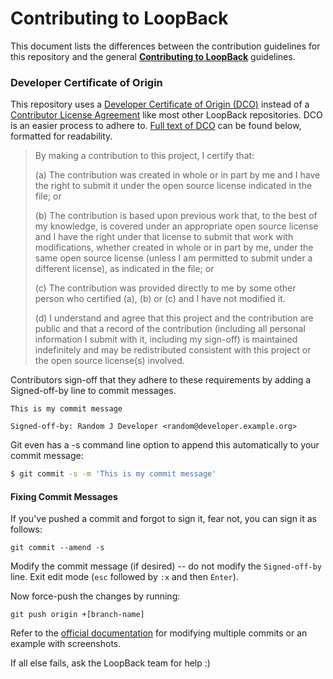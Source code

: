 # Contributing to LoopBack

This document lists the differences between the contribution guidelines for
this repository and the general [**Contributing to LoopBack**](http://loopback.io/doc/en/contrib/index.html) guidelines.

### Developer Certificate of Origin

This repository uses a [Developer Certificate of Origin (DCO)](https://developercertificate.org/) instead of a
[Contributor License Agreement](https://cla.strongloop.com/agreements/strongloop/loopback.io) like most other LoopBack repositories. DCO
is an easier process to adhere to. [Full text of DCO](https://developercertificate.org/) can be found below, formatted
for readability. 

> By making a contribution to this project, I certify that:
>
> (a) The contribution was created in whole or in part by me and I
    have the right to submit it under the open source license
    indicated in the file; or
>
> (b) The contribution is based upon previous work that, to the best
    of my knowledge, is covered under an appropriate open source
    license and I have the right under that license to submit that
    work with modifications, whether created in whole or in part
    by me, under the same open source license (unless I am
    permitted to submit under a different license), as indicated
    in the file; or
>
> (c) The contribution was provided directly to me by some other
    person who certified (a), (b) or (c) and I have not modified
    it.
>
> (d) I understand and agree that this project and the contribution
    are public and that a record of the contribution (including all
    personal information I submit with it, including my sign-off) is
    maintained indefinitely and may be redistributed consistent with
    this project or the open source license(s) involved.

Contributors sign-off that they adhere to these requirements by adding a Signed-off-by line to commit messages.

```
This is my commit message

Signed-off-by: Random J Developer <random@developer.example.org>
```

Git even has a -s command line option to append this automatically to your commit message:

```sh
$ git commit -s -m 'This is my commit message'
```

#### Fixing Commit Messages

If you've pushed a commit and forgot to sign it, fear not, you can sign it as follows:

```
git commit --amend -s
```

Modify the commit message (if desired) -- do not modify the `Signed-off-by` line. Exit edit mode (`esc` followed by `:x` and then `Enter`). 

Now force-push the changes by running:
```
git push origin +[branch-name]
```

Refer to the [official documentation](https://help.github.com/articles/changing-a-commit-message/#amending-older-or-multiple-commit-messages) for modifying multiple commits or an example with screenshots.

If all else fails, ask the LoopBack team for help :)